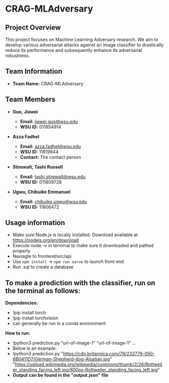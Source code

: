 # CRAG-MLAdversary

## Project Overview
This project focuses on Machine Learning Adversary research. We aim to develop various adversarial attacks against an image classifier to drastically reduce its performance and subsequently enhance its adversarial robustness.

## Team Information
- **Team Name:** CRAG-MLAdversary

## Team Members
- **Guo, Jiawei**
  - **Email:** jiawei.guo@wsu.edu
  - **WSU ID:** 011854914

- **Azza Fadhel**
  - **Email:** azza.fadhel@wsu.edu
  - **WSU ID:** 11819844
  - **Contact:** The contact person

- **Stirewalt, Tashi Russell**
  - **Email:** tashi.stirewalt@wsu.edu
  - **WSU ID:** 011809728

- **Ugwu, Chibuike Emmanuel**
  - **Email:** chibuike.ugwu@wsu.edu
  - **WSU ID:** 11806472

## Usage information
- Make sure Node.js is locally installed. Download available at https://nodejs.org/en/download
- Execute node -v in terminal to make sure it downloaded and pathed properly
- Naviagte to frontend/src/api
- Use ```npm install``` -> ```npm run serve``` to launch front end
- Run .sql to create a database

## To make a prediction with the classifier, run on the terminal as follows:
**Dependencies:**
- !pip install torch
- !pip install torchvision
- can generally be run in a conda environment

**How to run:** 
- !python3 prediction.py "url-of-image-1" "url-of-image-1" ...
- Below is an example:
- !python3 prediction.py "https://cdn.britannica.com/79/232779-050-6B0411D7/German-Shepherd-dog-Alsatian.jpg" "https://upload.wikimedia.org/wikipedia/commons/thumb/2/26/Rottweiler_standing_facing_left.jpg/800px-Rottweiler_standing_facing_left.jpg"
- **Output can be found in the "output.json" file**
